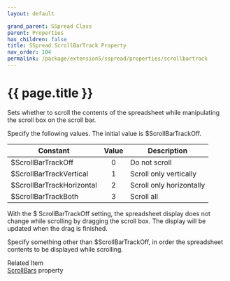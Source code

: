 ```yaml
---
layout: default

grand_parent: SSpread Class
parent: Properties
has_children: false
title: SSpread.ScrollBarTrack Property
nav_order: 104
permalink: /package/extension5/sspread/properties/scrollbartrack
---
```

# {{ page.title }}

Sets whether to scroll the contents of the spreadsheet while manipulating the scroll box on the scroll bar.

Specify the following values. The initial value is $ScrollBarTrackOff.

| Constant                  | Value | Description              |
|---------------------------|:-----:|--------------------------|
| $ScrollBarTrackOff        |   0   | Do not scroll            |
| $ScrollBarTrackVertical   |   1   | Scroll only vertically   |
| $ScrollBarTrackHorizontal |   2   | Scroll only horizontally |
| $ScrollBarTrackBoth       |   3   | Scroll all               |

With the $ ScrollBarTrackOff setting, the spreadsheet display does not change while scrolling by dragging the scroll box. The display will be updated when the drag is finished.

Specify something other than $ScrollBarTrackOff, in order the spreadsheet contents to be displayed while scrolling.

Related Item<br>
<a href="/package/extension5/sspread/properties/scrollbars">ScrollBars</a> property

